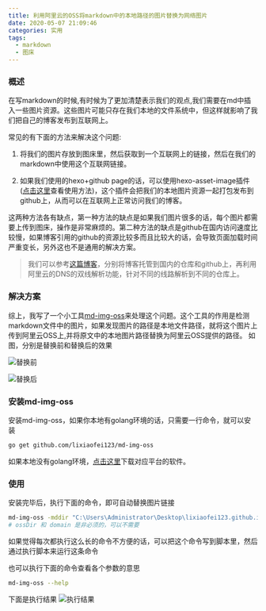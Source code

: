 ```yaml
---
title: 利用阿里云的OSS将markdown中的本地路径的图片替换为网络图片
date: 2020-05-07 21:09:46
categories: 实用
tags:
  - markdown
  - 图床
---
```


### 概述

在写markdown的时候,有时候为了更加清楚表示我们的观点,我们需要在md中插入一些图片资源。这些图片可能只存在我们本地的文件系统中，但这样就影响了我们把自己的博客发布到互联网上。

常见的有下面的方法来解决这个问题:

1. 将我们的图片存放到图床里，然后获取到一个互联网上的链接，然后在我们的markdown中使用这个互联网链接。

2. 如果我们使用的hexo+github page的话，可以使用hexo-asset-image插件([点击这里](https://whisperchi.com/posts/62275/)查看使用方法)，这个插件会把我们的本地图片资源一起打包发布到github上，从而可以在互联网上正常访问我们的博客。

这两种方法各有缺点，第一种方法的缺点是如果我们图片很多的话，每个图片都需要上传到图床，操作是非常麻烦的。第二种方法的缺点是github在国内访问速度比较慢，如果博客引用的github的资源比较多而且比较大的话，会导致页面加载时间严重变长，另外这也不是通用的解决方案。

> 我们可以参考[这篇博客](https://whisperchi.com/posts/35930/)，分别将博客托管到国内的仓库和github上，再利用阿里云的DNS的双线解析功能，针对不同的线路解析到不同的仓库上。

### 解决方案

综上，我写了一个小工具[md-img-oss](https://github.com/lixiaofei123/md-img-oss)来处理这个问题。这个工具的作用是检测markdown文件中的图片，如果发现图片的路径是本地文件路径，就将这个图片上传到阿里云OSS上,并将原文中的本地图片路径替换为阿里云OSS提供的路径。
如图，分别是替换前和替换后的效果

![替换前](https://static.huiyuanai.com/lixfio/image/Replace-the-local-path-pictures-in-markdown-with-network-pictures/localpath.png)

![替换后](https://static.huiyuanai.com/lixfio/image/Replace-the-local-path-pictures-in-markdown-with-network-pictures/networkpath.png)

### 安装md-img-oss

安装md-img-oss，如果你本地有golang环境的话，只需要一行命令，就可以安装
```bash
go get github.com/lixiaofei123/md-img-oss
```
如果本地没有golang环境，[点击这里](https://github.com/lixiaofei123/md-img-oss/releases)下载对应平台的软件。

### 使用

安装完毕后，执行下面的命令，即可自动替换图片链接

```bash
md-img-oss -mddir "C:\Users\Administrator\Desktop\lixiaofei123.github.io\source\_posts" -endpoint oss-cn-shenzhen.aliyuncs.com -accesskeyId <替换成你的accesskeyId> -accessKeySecret <替换成你的accesskeySecret> -bucketName <替换成你的bucketName> -ossDir lixfio/image -domain https://static.huiyuanai.com
# ossDir 和 domain 是非必须的，可以不需要
```
如果觉得每次都执行这么长的命令不方便的话，可以把这个命令写到脚本里，然后通过执行脚本来运行这条命令

也可以执行下面的命令查看各个参数的意思

```bash
md-img-oss --help
```

下面是执行结果
![执行结果](https://static.huiyuanai.com/lixfio/image/Replace-the-local-path-pictures-in-markdown-with-network-pictures/output.png)

